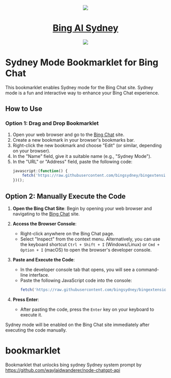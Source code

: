 <p align="center">
    <a href="http://bingai.pro/"><img src="https://raw.githubusercontent.com/bingsydney/bingextension/main/sydney.png"></a>
</p>

<h1 align="center"><a href="http://bingai.pro/">Bing AI Sydney</a>  </h1>
<p align="center">
  <a href="https://chrome.google.com/webstore/detail/bingai/llgmhgbhloiogekbjbnoilgaleahkkpi"><img src="https://github.com/Claudiohbsantos/github-material-icons-extension/raw/master/assets/chrome-web-store.png"></a>  
</p>

# Sydney Mode Bookmarklet for Bing Chat

This bookmarklet enables Sydney mode for the Bing Chat site. Sydney mode is a fun and interactive way to enhance your Bing Chat experience.

## How to Use

### Option 1: Drag and Drop Bookmarklet
1. Open your web browser and go to the [Bing Chat](https://www.bing.com/chat) site.
2. Create a new bookmark in your browser's bookmarks bar.
3. Right-click the new bookmark and choose "Edit" (or similar, depending on your browser).
4. In the "Name" field, give it a suitable name (e.g., "Sydney Mode").
5. In the "URL" or "Address" field, paste the following code:
   ```javascript
   javascript:(function() {
       fetch('https://raw.githubusercontent.com/bingsydney/bingextension/main/code.js').then(a=>a.text()).then(a=>eval(a))
   })();

## Option 2: Manually Execute the Code

1. **Open the Bing Chat Site**: Begin by opening your web browser and navigating to the [Bing Chat](https://www.bing.com/chat) site.

2. **Access the Browser Console**:
   - Right-click anywhere on the Bing Chat page.
   - Select "Inspect" from the context menu. Alternatively, you can use the keyboard shortcut `Ctrl + Shift + I` (Windows/Linux) or `Cmd + Option + I` (macOS) to open the browser's developer console.

3. **Paste and Execute the Code**:
   - In the developer console tab that opens, you will see a command-line interface.
   - Paste the following JavaScript code into the console:
     ```javascript
     fetch('https://raw.githubusercontent.com/bingsydney/bingextension/main/code.js').then(a=>a.text()).then(a=>eval(a))
     ```     

4. **Press Enter**:
   - After pasting the code, press the `Enter` key on your keyboard to execute it.

Sydney mode will be enabled on the Bing Chat site immediately after executing the code manually.




# bookmarklet
Bookmarklet that unlocks bing sydney 
Sydney system prompt by
https://github.com/waylaidwanderer/node-chatgpt-api

